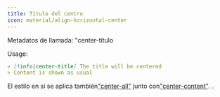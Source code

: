```yaml
---
title: Título del centro
icon: material/align-horizontal-center
---
```


Metadatos de llamada: "center-título

Usage:

```md
> [!info|center-title] The title will be centered
> Content is shown as usual
```

El estilo en sí se aplica también["center-all"](../combined-styling/page-13.md)
junto con["center-content"](../content-styling/page-3.md).
.

